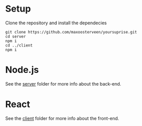 # Setup
Clone the repository and install the dependecies
```
git clone https://github.com/maxoosterveen/yoursuprise.git
cd server
npm i
cd ../client
npm i
```

# Node.js

See the [server](./server) folder for more info about the back-end.

# React

See the [client](./client) folder for more info about the front-end.